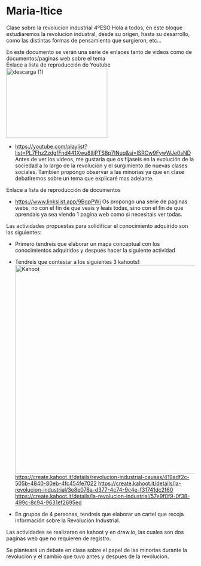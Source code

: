 # Maria-Itice
Clase sobre la revolucion industrial 4ºESO
Hola a todos, en este bloque estudiaremos la revolucion industral, desde su origen, hasta su desarrollo, como las distintas formas de pensamiento que surgieron, etc...

En este documento se verán una serie de enlaces tanto de videos como de documentos/paginas web sobre el tema  
  Enlace a lista de reproducción de Youtube
  <img width="270" height="187" alt="descarga (1)" src="https://github.com/user-attachments/assets/e889a821-7d3e-46e1-b1fa-6e6db46adf26" />
   - https://youtube.com/playlist?list=PL7Fhz2zdgfFnd441Xwu8IIjPTS8p7INuq&si=lSRCw9FywWJe0sND
  Antes de ver los videos, me gustaria que os fijaseis en la evolución de la sociedad a lo largo de la revolución y el surgimiento de nuevas clases sociales. Tambien    propongo observar a las minorias ya que en clase debatiremos sobre un tema que explicaré mas adelante.
   
   Enlace a lista de reproducción de documentos
   - https://www.linkslist.app/9BgpPWj
   Os propongo una serie de paginas webs, no con el fin de que veais y leais todas, sino con el fin de que aprendais ya sea viendo 1 pagina web como si necesitais ver    todas.

Las actividades propuestas para solidificar el conocimiento adquirido son las siguientes:
  - Primero tendreis que elaborar un mapa conceptual con los conocimientos adquiridos y después hacer la siguiente actividad
 
  - Tendreis que contestar a los siguientes 3 kahoots!:
    <img width="1000" height="557" alt="Kahoot" src="https://github.com/user-attachments/assets/16ddab77-6d8a-41cd-b7b2-a3746d37e5ad" />
      https://create.kahoot.it/details/revolucion-industrial-causas/419adf2c-505b-4840-80eb-4fc454fe7022
      https://create.kahoot.it/details/la-revolucion-industrial/3e8e078a-d377-4c74-9c4e-f31741dc2f60
      https://create.kahoot.it/details/la-revolucion-industrial/57e9f0f9-0f38-499c-8c94-9631ef2695ed

  - En grupos de 4 personas, tendreis que elaborar un cartel que recoja información sobre la Revolución Industrial.

Las actividades se realizaran en kahoot y en draw.io, las cuales son dos paginas web que no requieren de registro.

Se planteará un debate en clase sobre el papel de las minorias durante la revolucion y el cambio que tuvo antes y despues de la revolucion. 


